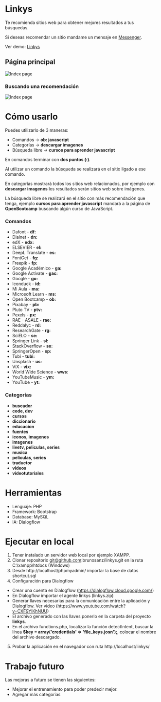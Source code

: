 # Linkys
Te recomienda sitios web para obtener mejores resultados a tus búsquedas.

Si deseas recomendar un sitio mandame un mensaje en [Messenger](http://m.me/rbrunosanz).

Ver demo: [Linkys](https://www.brunosanz.com/linkys/)

## Página principal

![Index page](https://www.brunosanz.com/wp-content/uploads/2022/10/linkys.jpg)

### Buscando una recomendación

![Index page](https://www.brunosanz.com/wp-content/uploads/2022/10/linkys_search.jpg)

# Cómo usarlo

Puedes utilizarlo de 3 maneras:

- Comandos -> **ob: javascript**
- Categorías -> **descargar imagenes**
- Búsqueda libre -> **cursos para aprender javascript**

En comandos terminar con **dos puntos (:)**.

Al utilizar un comando la búsqueda se realizará en el sitio ligado a ese comando.

En categorías mostrará todos los sitios web relacionados, por ejemplo con **descargar imagenes** los resultados serán sitios web sobre imágenes.

La búsqueda libre se realizará en el sitio con más recomendación que tenga, ejemplo **cursos para aprender javascript** mandará a la página de **OpenBootcamp** buscando algún curso de JavaScript.

### Comandos

- Dafont - **df:**
- Dialnet - **dn:**
- edX - **edx:**
- ELSEVIER - **el:**
- DeepL Translate - **es:**
- FontGet - **fg:**
- Freepik - **fp:**
- Google Académico - **ga:**
- Google Actívate - **gac:**
- Google - **go:**
- Iconduck - **id:**
- Mi Aula - **ma:**
- Microsoft Learn - **ms:**
- Open Bootcamp - **ob:**
- Pixabay - **pb:**
- Pluto TV - **ptv:**
- Pexels - **px:**
- RAE - ASALE - **rae:**
- Reddalyc - **rd:**
- ResearchGate - **rg:**
- SciELO - **se:**
- Springer Link - **sl:**
- StackOverflow - **so:**
- SpringerOpen - **sp:**
- Tubi - **tubi:**
- Unsplash - **us:**
- ViX - **vix:**
- World Wide Science - **wws:**
- YouTubeMusic - **ym:**
- YouTube - **yt:**

### Categorías

- **buscador**
- **code, dev**
- **cursos**
- **diccionario**
- **educacion**
- **fuentes**
- **iconos, imagenes**
- **imagenes**
- **livetv, peliculas, series**
- **musica**
- **peliculas, series**
- **traductor**
- **videos**
- **videotutoriales**

# Herramientas

- Lenguaje: PHP
- Framework: Bootstrap
- Database: MySQL
- IA: Dialogflow

# Ejecutar en local

1. Tener instalado un  servidor web local por ejemplo XAMPP.
2. Clonar repositorio git@github.com:brunosanz/linkys.git en la ruta C:\xampp\htdocs (Windows)
3. Desde http://localhost/phpmyadmin/ importar la base de datos shortcut.sql
4. Configuración para Dialogflow 
  - Crear una cuenta en Dialogflow (https://dialogflow.cloud.google.com/)
  - En Dialogflow importar el agente linkys (linkys.zip)
  - Generar llaves necesarias para la comunicación entre la aplicación y Dialogflow. Ver video (https://www.youtube.com/watch?v=CXF9YlKhNUU)
  - El archivo generado con las  llaves ponerlo en la carpeta del proyecto **linkys**.
  - En el archivo functions.php, localizar la función detectIntent, buscar la línea **$key = array('credentials' => 'file_keys.josn');**, colocar el nombre del archivo descargado.
5. Probar la aplicación en el navegador con ruta http://localhost/linkys/
 
 # Trabajo futuro
 
 Las mejoras a futuro se tienen las siguientes:
 - Mejorar el entrenamiento para poder predecir mejor.
 - Agregar más categorías
